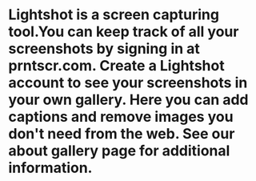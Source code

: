 # Lightshot is a screen capturing tool.You can keep track of all your screenshots by signing in at prntscr.com. Create a Lightshot account to see your screenshots in your own gallery. Here you can add captions and remove images you don't need from the web. See our about gallery page for additional information.
